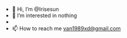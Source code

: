 - 👋 Hi, I’m @Irisesun
- 👀 I’m interested in nothing 
- 
- 📫 How to reach me van1989xd@gmail.com

<!---
Irisesun/Irisesun is a ✨ special ✨ repository because its `README.md` (this file) appears on your GitHub profile.
You can click the Preview link to take a look at your changes.
--->
